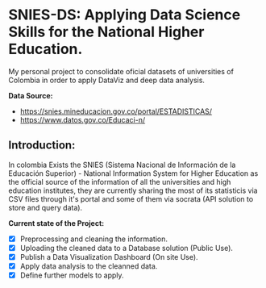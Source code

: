# SNIES-DS: Applying Data Science Skills for the National Higher Education.
My personal project to consolidate oficial datasets of universities of Colombia in order to apply DataViz and deep data analysis.

**Data Source:** 
- https://snies.mineducacion.gov.co/portal/ESTADISTICAS/
- https://www.datos.gov.co/Educaci-n/


## Introduction: 
In colombia Exists the SNIES (Sistema Nacional de Información de la Educación Superior) - National Information System for Higher Education as the official source of the information of all the universities and high education institutes, they are currently sharing the most of its statisticis via CSV files through it's portal and some of them via socrata (API solution to store and query data).

**Current state of the Project:** 
- [X] Preprocessing and cleaning the information.
- [X] Uploading the cleaned data to a Database solution (Public Use).
- [X] Publish a Data Visualization Dashboard (On site Use).
- [X] Apply data analysis to the cleanned data.
- [X] Define further models to apply.
